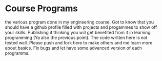 # Course Programs
 the various program done in my engineering course.
Got to know that you should have a github profile filled with projects and progammes to show off your skills.
Publishing  it thinking you will get benefited from it in learning programming (Ya also the previous point).
The code written here is not tested well. Please push and fork here to make others and me learn more about basics.
Fix bugs and let have some advanced version of each programms.  